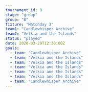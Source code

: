 ```yaml
---
tournament_id: 0
stage: "group"
group: "B"
fixture: "Matchday 3"
team1: "Candlewhisper Archive"
team2: "Velkia and the Islands"
status: "played"
date: 2020-03-29T12:30:00Z
goals:
  - team: "Candlewhisper Archive"
  - team: "Velkia and the Islands"
  - team: "Velkia and the Islands"
  - team: "Velkia and the Islands"
  - team: "Velkia and the Islands"
  - team: "Velkia and the Islands"
  - team: "Candlewhisper Archive"
---
```


